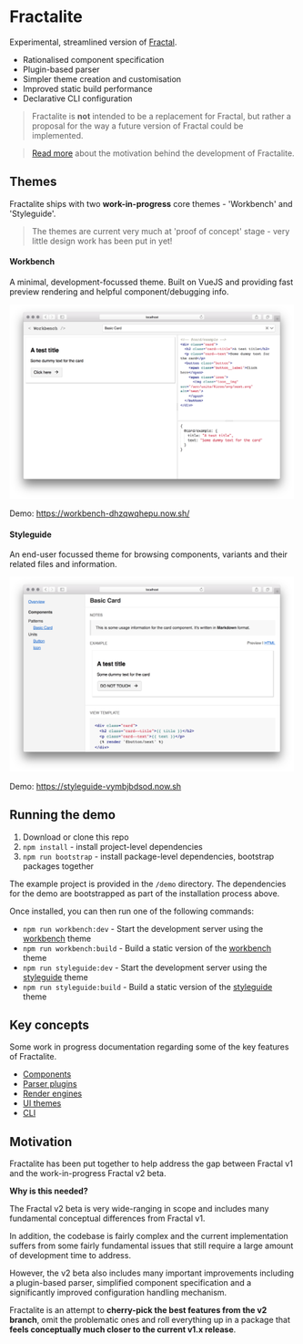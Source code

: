 # Fractalite

Experimental, streamlined version of [Fractal](https://fractal.build).

- Rationalised component specification
- Plugin-based parser
- Simpler theme creation and customisation
- Improved static build performance
- Declarative CLI configuration

> Fractalite is **not** intended to be a replacement for Fractal, but rather a proposal for the way a future version of Fractal could be implemented.

> [Read more](#motivation) about the motivation behind the development of Fractalite.



## Themes

Fractalite ships with two **work-in-progress** core themes - 'Workbench' and 'Styleguide'.

> The themes are current very much at 'proof of concept' stage - very little design work has been put in yet!

#### Workbench

A minimal, development-focussed theme. Built on VueJS and providing fast preview rendering and helpful component/debugging info.

<img src="/docs/assets/theme-workbench.png" width="500" alt="Workbench theme">

Demo: https://workbench-dhzqwqhepu.now.sh/

#### Styleguide

An end-user focussed theme for browsing components, variants and their related files and information.

<img src="/docs/assets/theme-styleguide.png" width="500" alt="Styleguide theme">

Demo: https://styleguide-vymbjbdsod.now.sh

## Running the demo

1. Download or clone this repo
2. `npm install` - install project-level dependencies
3. `npm run bootstrap` - install package-level dependencies, bootstrap packages together

The example project is provided in the `/demo` directory. The dependencies for the demo are bootstrapped as part of the installation process above.

Once installed, you can then run one of the following commands:

- `npm run workbench:dev` - Start the development server using the [workbench](/docs/ui.md#themes) theme
- `npm run workbench:build` - Build a static version of the [workbench](/docs/ui.md#themes) theme
- `npm run styleguide:dev` - Start the development server using the [styleguide](/docs/ui.md#themes) theme
- `npm run styleguide:build` - Build a static version of the [styleguide](/docs/ui.md#themes) theme


## Key concepts

Some work in progress documentation regarding some of the key features of Fractalite.

- [Components](/docs/components.md)
- [Parser plugins](/docs/plugins.md)
- [Render engines](/docs/engines.md)
- [UI themes](/docs/themes.md)
- [CLI](/docs/cli.md)

## Motivation

Fractalite has been put together to help address the gap between Fractal v1 and the work-in-progress Fractal v2 beta.

**Why is this needed?**

The Fractal v2 beta is very wide-ranging in scope and includes many fundamental conceptual differences from Fractal v1.

In addition, the codebase is fairly complex and the current implementation suffers from some fairly fundamental issues that still require a large amount of development time to address.

However, the v2 beta also includes many important improvements including a plugin-based parser, simplified component specification and a significantly improved configuration handling mechanism.

Fractalite is an attempt to **cherry-pick the best features from the v2 branch**, omit the problematic ones and roll everything up in a package that **feels conceptually much closer to the current v1.x release**.
